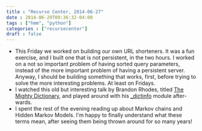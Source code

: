 ```yaml
---
title : "Recurse Center, 2014-06-27"
date : 2014-06-29T09:36:32-04:00
tags : ["hmm", "python"]
categories : ["recursecenter"]
draft : false
---
```


-   This Friday we worked on building our own URL shorteners.  It was a fun
    exercise, and I built one that is not persistent, in the two hours.  I worked
    on a not so important problem of having sorted query parameters, instead of
    the more important problem of having a persistent server.  Anyway, I should
    be building something that works, first, before trying to solve the more
    interesting problems.  At least on Fridays.
-   I watched this old but interesting talk by Brandon Rhodes, titled [The Mighty
    Dictionary](http://pyvideo.org/video/276/the-mighty-dictionary-55), and played around with his [\_dictinfo](https://github.com/brandon-rhodes/pycon2010-mighty-dictionary/blob/master/figures/_dictinfo.py) module after-wards.
-   I spent the rest of the evening reading up about Markov chains and Hidden
    Markov Models. I'm happy to finally understand what these terms mean, after
    seeing them being thrown around for so many years!
